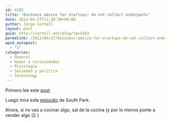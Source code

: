 ```yaml
---
id: 4103
title: 'Business advice for startups: do not collect underpants'
date: 2012-04-27T11:28:30+00:00
author: Jorge Cortell
layout: post
guid: http://cortell.net/blog/?p=4103
permalink: /2012/04/27/business-advice-for-startups-do-not-collect-underpants/
wpsd_autopost:
  - "1"
categories:
  - General
  - Humor y curiosidades
  - Psicología
  - Sociedad y polí­tica
  - Technology
---
```

Primero lee este <a title="http://nerdfitness.com/blog/2012/04/05/underpants-gnomes/" href="http://nerdfitness.com/blog/2012/04/05/underpants-gnomes/" target="_blank">post</a>.

Luego mira este <a title="http://www.southparkstudios.com/full-episodes/s02e17-gnomes" href="http://www.southparkstudios.com/full-episodes/s02e17-gnomes" target="_blank">episodio</a> de South Park.

Ahora, si no vas a cocinar algo, sal de la cocina (y por lo menos ponte a vender algo 😉 )